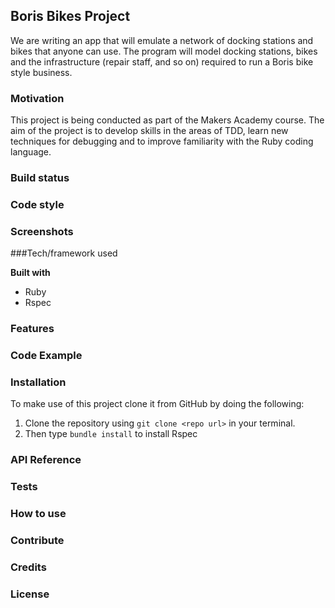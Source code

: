 ## Boris Bikes Project

We are writing an app that will emulate a network of docking stations and bikes that anyone can use. The program will model docking stations, bikes and the infrastructure (repair staff, and so on) required to run a Boris bike style business.

### Motivation

This project is being conducted as part of the Makers Academy course. The aim of the project is to develop skills in the areas of TDD, learn new techniques for debugging and to improve familiarity with the Ruby coding language.

### Build status

### Code style

### Screenshots

###Tech/framework used

__Built with__

* Ruby
* Rspec

### Features

### Code Example

### Installation

To make use of this project clone it from GitHub by doing the following:

1. Clone the repository using `git clone <repo url>` in your terminal.
2. Then type `bundle install` to install Rspec

### API Reference

### Tests

### How to use

### Contribute

### Credits

### License
